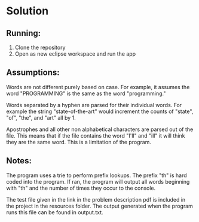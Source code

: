 # Solution

## Running:

1. Clone the repository
2. Open as new eclipse workspace and run the app 

## Assumptions:

Words are not different purely based on case. For example, it assumes the word "PROGRAMMING" is the same as the word "programming."

Words separated by a hyphen are parsed for their individual words. For example the string "state-of-the-art" would increment the counts of "state", "of", "the", and "art" all by 1.

Apostrophes and all other non alphabetical characters are parsed out of the file. This means that if the file contains the word "I'll" and "ill" it will think they are the same word. This is a limitation of the program.

## Notes:

The program uses a trie to perform prefix lookups. The prefix "th" is hard coded into the program. If ran, the program will output all words beginning with "th" and the number of times they occur to the console.

The test file given in the link in the problem description pdf is included in the project in the resources folder. The output generated when the program runs this file can be found in output.txt. 
